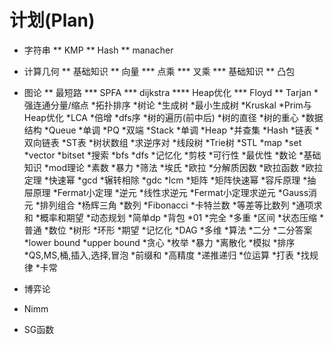 # 计划(Plan)
* 字符串
** KMP
** Hash
** manacher
* 计算几何
** 基础知识
** 向量
*** 点乘
*** 叉乘
*** 基础知识
** 凸包
* 图论
** 最短路
*** SPFA
*** dijkstra
**** Heap优化
*** Floyd
** Tarjan
  *强连通分量/缩点
 *拓扑排序
 *树论
  *生成树
   *最小生成树
    *Kruskal
	*Prim与Heap优化
  *LCA
   *倍增
  *dfs序
  *树的遍历(前中后)
  *树的直径
  *树的重心
*数据结构
 *Queue
  *单调
  *PQ
  *双端
 *Stack
  *单调
 *Heap
 *并查集
 *Hash
 *链表
  *双向链表
 *ST表
 *树状数组
  *求逆序对
 *线段树
 *Trie树
 *STL
  *map
  *set
  *vector
  *bitset
*搜索
 *bfs
 *dfs
 *记忆化
 *剪枝
  *可行性
  *最优性
*数论
 *基础知识
  *mod理论
 *素数
  *暴力
  *筛法
   *埃氏
   *欧拉
  *分解质因数
 *欧拉函数
  *欧拉定理
 *快速幂
 *gcd
  *辗转相除
   *gdc
   *lcm
 *矩阵
  *矩阵快速幂
 *容斥原理
  *抽屉原理
 *Fermat小定理
 *逆元
  *线性求逆元
  *Fermat小定理求逆元
 *Gauss消元
 *排列组合
  *杨辉三角
 *数列
  *Fibonacci
  *卡特兰数
 *等差等比数列
  *通项求和
 *概率和期望
*动态规划
 *简单dp
 *背包
  *01
  *完全
  *多重
 *区间
 *状态压缩
  *普通
 *数位
 *树形
 *环形
 *期望
 *记忆化
 *DAG
 *多维
*算法
 *二分
  *二分答案
  *lower bound
  *upper bound
 *贪心
 *枚举
 *暴力
 *离散化
 *模拟
 *排序
  *QS,MS,桶,插入,选择,冒泡
 *前缀和
 *高精度
 *递推递归
 *位运算
 *打表
  *找规律
 *卡常
 
* 博弈论
 * Nimm
 * SG函数

